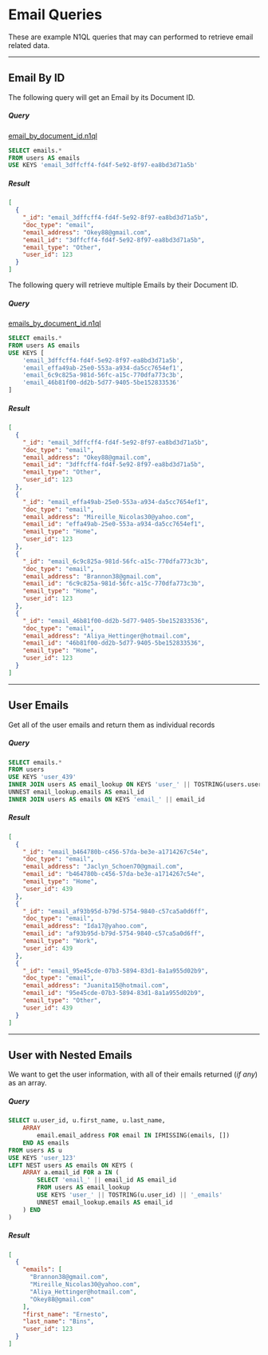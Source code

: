 # Email Queries

These are example N1QL queries that may can performed to retrieve email related data.

---

## Email By ID

The following query will get an Email by its Document ID.

##### Query

[email_by_document_id.n1ql](queries/airlines/email_by_document_id.n1ql)

```sql
SELECT emails.*
FROM users AS emails
USE KEYS 'email_3dffcff4-fd4f-5e92-8f97-ea8bd3d71a5b'
```

##### Result

```json
[
  {
    "_id": "email_3dffcff4-fd4f-5e92-8f97-ea8bd3d71a5b",
    "doc_type": "email",
    "email_address": "Okey88@gmail.com",
    "email_id": "3dffcff4-fd4f-5e92-8f97-ea8bd3d71a5b",
    "email_type": "Other",
    "user_id": 123
  }
]
```

The following query will retrieve multiple Emails by their Document ID.

##### Query

[emails_by_document_id.n1ql](queries/airlines/emails_by_document_id.n1ql)

```sql
SELECT emails.*
FROM users AS emails
USE KEYS [
    'email_3dffcff4-fd4f-5e92-8f97-ea8bd3d71a5b',
    'email_effa49ab-25e0-553a-a934-da5cc7654ef1',
    'email_6c9c825a-981d-56fc-a15c-770dfa773c3b',
    'email_46b81f00-dd2b-5d77-9405-5be152833536'
]
```

##### Result

```json
[
  {
    "_id": "email_3dffcff4-fd4f-5e92-8f97-ea8bd3d71a5b",
    "doc_type": "email",
    "email_address": "Okey88@gmail.com",
    "email_id": "3dffcff4-fd4f-5e92-8f97-ea8bd3d71a5b",
    "email_type": "Other",
    "user_id": 123
  },
  {
    "_id": "email_effa49ab-25e0-553a-a934-da5cc7654ef1",
    "doc_type": "email",
    "email_address": "Mireille_Nicolas30@yahoo.com",
    "email_id": "effa49ab-25e0-553a-a934-da5cc7654ef1",
    "email_type": "Home",
    "user_id": 123
  },
  {
    "_id": "email_6c9c825a-981d-56fc-a15c-770dfa773c3b",
    "doc_type": "email",
    "email_address": "Brannon38@gmail.com",
    "email_id": "6c9c825a-981d-56fc-a15c-770dfa773c3b",
    "email_type": "Home",
    "user_id": 123
  },
  {
    "_id": "email_46b81f00-dd2b-5d77-9405-5be152833536",
    "doc_type": "email",
    "email_address": "Aliya_Hettinger@hotmail.com",
    "email_id": "46b81f00-dd2b-5d77-9405-5be152833536",
    "email_type": "Home",
    "user_id": 123
  }
]
```

---

## User Emails

Get all of the user emails and return them as individual records

##### Query

```sql
SELECT emails.*
FROM users
USE KEYS 'user_439'
INNER JOIN users AS email_lookup ON KEYS 'user_' || TOSTRING(users.user_id) || '_emails'
UNNEST email_lookup.emails AS email_id
INNER JOIN users AS emails ON KEYS 'email_' || email_id
```

##### Result

```json
[
  {
    "_id": "email_b464780b-c456-57da-be3e-a1714267c54e",
    "doc_type": "email",
    "email_address": "Jaclyn_Schoen70@gmail.com",
    "email_id": "b464780b-c456-57da-be3e-a1714267c54e",
    "email_type": "Home",
    "user_id": 439
  },
  {
    "_id": "email_af93b95d-b79d-5754-9840-c57ca5a0d6ff",
    "doc_type": "email",
    "email_address": "Ida17@yahoo.com",
    "email_id": "af93b95d-b79d-5754-9840-c57ca5a0d6ff",
    "email_type": "Work",
    "user_id": 439
  },
  {
    "_id": "email_95e45cde-07b3-5894-83d1-8a1a955d02b9",
    "doc_type": "email",
    "email_address": "Juanita15@hotmail.com",
    "email_id": "95e45cde-07b3-5894-83d1-8a1a955d02b9",
    "email_type": "Other",
    "user_id": 439
  }
]
```

---

## User with Nested Emails

We want to get the user information, with all of their emails returned (*if any*) as an array.

##### Query

```sql
SELECT u.user_id, u.first_name, u.last_name,
    ARRAY
        email.email_address FOR email IN IFMISSING(emails, [])
    END AS emails
FROM users AS u
USE KEYS 'user_123'
LEFT NEST users AS emails ON KEYS (
    ARRAY a.email_id FOR a IN (
        SELECT 'email_' || email_id AS email_id
        FROM users AS email_lookup
        USE KEYS 'user_' || TOSTRING(u.user_id) || '_emails'
        UNNEST email_lookup.emails AS email_id
    ) END
)
```

##### Result

```json
[
  {
    "emails": [
      "Brannon38@gmail.com",
      "Mireille_Nicolas30@yahoo.com",
      "Aliya_Hettinger@hotmail.com",
      "Okey88@gmail.com"
    ],
    "first_name": "Ernesto",
    "last_name": "Bins",
    "user_id": 123
  }
]
```